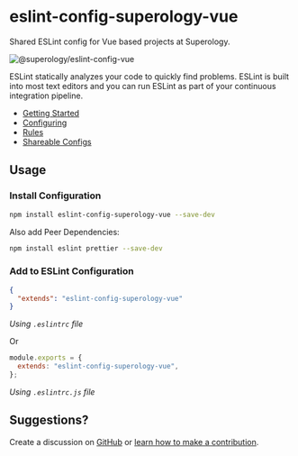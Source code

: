 # eslint-config-superology-vue

Shared ESLint config for Vue based projects at Superology.

![@superology/eslint-config-vue](https://svgshare.com/i/dvq.svg "ESLint Vue config by Superology")

ESLint statically analyzes your code to quickly find problems. ESLint is built into most text editors and you can run ESLint as part of your continuous integration pipeline.

- [Getting Started](https://eslint.org/docs/user-guide/getting-started)
- [Configuring](https://eslint.org/docs/user-guide/configuring)
- [Rules](https://eslint.org/docs/rules/)
- [Shareable Configs](https://eslint.org/docs/developer-guide/shareable-configs)

## Usage

### Install Configuration

```bash
npm install eslint-config-superology-vue --save-dev
```

Also add Peer Dependencies:

```bash
npm install eslint prettier --save-dev
```

### Add to ESLint Configuration

```json
{
  "extends": "eslint-config-superology-vue"
}
```

_Using `.eslintrc` file_

Or

```js
module.exports = {
  extends: "eslint-config-superology-vue",
};
```

_Using `.eslintrc.js` file_

## Suggestions?

Create a discussion on [GitHub](/discussions) or [learn how to make a contribution](https://github.com/firstcontributions/first-contributions).
